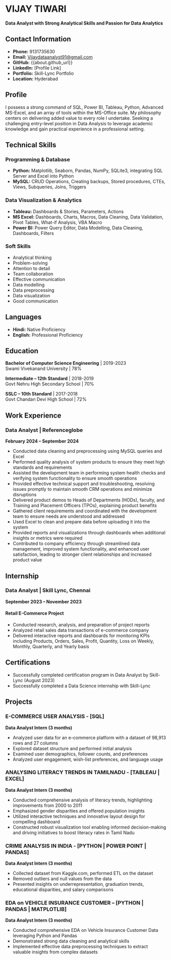# VIJAY TIWARI
**Data Analyst with Strong Analytical Skills and Passion for Data Analytics**

## Contact Information
- **Phone:** 9131735630
- **Email:** Vijaydataanalyst91@gmail.com
- **GitHub:** {{about.github_url}}
- **LinkedIn:** [Profile Link]
- **Portfolio:** Skill-Lync Portfolio
- **Location:** Hyderabad

## Profile
I possess a strong command of SQL, Power BI, Tableau, Python, Advanced MS-Excel, and an array of tools within the MS-Office suite. My philosophy centers on delivering added value to every role I undertake. Seeking a challenging entry-level position in Data Analysis to leverage academic knowledge and gain practical experience in a professional setting.

## Technical Skills

### Programming & Database
- **Python:** Matplotlib, Seaborn, Pandas, NumPy, SQLite3, integrating SQL Server and Excel into Python
- **MySQL:** CRUD Operations, Creating backups, Stored procedures, CTEs, Views, Subqueries, Joins, Triggers

### Data Visualization & Analytics
- **Tableau:** Dashboards & Stories, Parameters, Actions
- **MS Excel:** Dashboards, Charts, Macros, Data Cleaning, Data Validation, Pivot Tables, What-if Analysis, VBA Macro
- **Power BI:** Power Query Editor, Data Modelling, Data Cleaning, Dashboards, Filters

### Soft Skills
- Analytical thinking
- Problem-solving
- Attention to detail
- Team collaboration
- Effective communication
- Data modelling
- Data preprocessing
- Data visualization
- Good communication

## Languages
- **Hindi:** Native Proficiency
- **English:** Professional Proficiency

## Education

**Bachelor of Computer Science Engineering** | 2019-2023  
Swami Vivekanand University | 78%

**Intermediate – 12th Standard** | 2018-2019  
Govt Nehru High Secondary School | 70%

**SSLC – 10th Standard** | 2017-2018  
Govt Chandan Devi High School | 72%

## Work Experience

### Data Analyst | Referenceglobe
**February 2024 – September 2024**

- Conducted data cleaning and preprocessing using MySQL queries and Excel
- Performed quality analysis of system products to ensure they meet high standards and requirements
- Assisted the development team in performing system health checks and verifying system functionality to ensure smooth operations
- Provided effective technical support and troubleshooting, resolving issues promptly to maintain smooth CRM operations and minimize disruptions
- Delivered product demos to Heads of Departments (HODs), faculty, and Training and Placement Officers (TPOs), explaining product benefits
- Gathered client requirements and coordinated with the development team to ensure needs are understood and addressed
- Used Excel to clean and prepare data before uploading it into the system
- Provided reports and visualizations through dashboards when additional insights or metrics were required
- Contributed to company efficiency through streamlined data management, improved system functionality, and enhanced user satisfaction, leading to stronger client relationships and increased product value

## Internship

### Data Analyst | Skill Lync, Chennai
**September 2023 – November 2023**

#### Retail E-Commerce Project
- Conducted research, analysis, and preparation of project reports
- Analyzed retail sales data transactions of e-commerce company
- Delivered interactive reports and dashboards for monitoring KPIs including Products, Orders, Sales, Profit, Quantity, Loss on Weekly, Monthly, Quarterly, and Yearly basis

## Certifications
- Successfully completed certification program in Data Analyst by Skill-Lync (August 2023)
- Successfully completed a Data Science internship with Skill-Lync

## Projects

### E-COMMERCE USER ANALYSIS - [SQL]
**Data Analyst Intern (3 months)**
- Analyzed user data for an e-commerce platform with a dataset of 98,913 rows and 27 columns
- Explored dataset structure and performed initial analysis
- Examined user demographics, follower counts, and preferences
- Analyzed user engagement, wish-list preferences, and language usage

### ANALYSING LITERACY TRENDS IN TAMILNADU - [TABLEAU | EXCEL]
**Data Analyst Intern (3 months)**
- Conducted comprehensive analysis of literacy trends, highlighting improvements from 2000 to 2011
- Emphasized gender disparities and offered population insights
- Utilized interactive techniques and innovative layout design for compelling dashboard
- Constructed robust visualization tool enabling informed decision-making and driving initiatives to boost literacy rates in Tamil Nadu

### CRIME ANALYSIS IN INDIA - [PYTHON | POWER POINT | PANDAS]
**Data Analyst Intern (3 months)**
- Collected dataset from Kaggle.com, performed ETL on the dataset
- Removed outliers and null values from the data
- Presented insights on underrepresentation, graduation trends, educational disparities, and salary comparisons

### EDA on VEHICLE INSURANCE CUSTOMER – [PYTHON | PANDAS | MATPLOTLIB]
**Data Analyst Intern (3 months)**
- Conducted comprehensive EDA on Vehicle Insurance Customer Data leveraging Python and Pandas
- Demonstrated strong data cleaning and analytical skills
- Implemented effective data preprocessing techniques to extract valuable insights from complex datasets